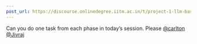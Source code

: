 ```yaml
---
post_url: https://discourse.onlinedegree.iitm.ac.in/t/project-1-llm-based-automation-agent-discussion-thread-tds-jan-2025/164277/133
---
```

Can you do one task from each phase in today’s session. Please [@carlton](/u/carlton) [@Jivraj](/u/jivraj)